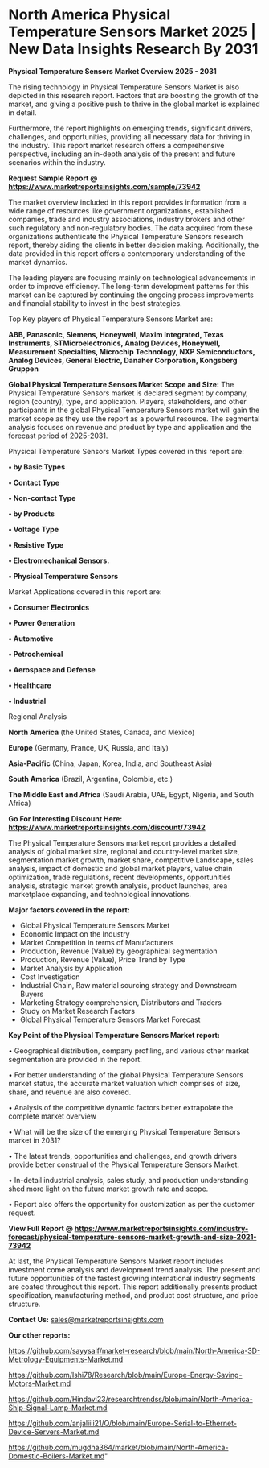 # North America Physical Temperature Sensors Market 2025 | New Data Insights Research By 2031

<Strong> Physical Temperature Sensors Market Overview 2025 - 2031</strong>

The rising technology in Physical Temperature Sensors Market is also depicted in this research report. Factors that are boosting the growth of the market, and giving a positive push to thrive in the global market is explained in detail.

Furthermore, the report highlights on emerging trends, significant drivers, challenges, and opportunities, providing all necessary data for thriving in the industry. This report market research offers a comprehensive perspective, including an in-depth analysis of the present and future scenarios within the industry.

<strong>Request Sample Report @ <a href=https://www.marketreportsinsights.com/sample/73942>https://www.marketreportsinsights.com/sample/73942</a></strong>

The market overview included in this report provides information from a wide range of resources like government organizations, established companies, trade and industry associations, industry brokers and other such regulatory and non-regulatory bodies. The data acquired from these organizations authenticate the Physical Temperature Sensors research report, thereby aiding the clients in better decision making. Additionally, the data provided in this report offers a contemporary understanding of the market dynamics.

The leading players are focusing mainly on technological advancements in order to improve efficiency. The long-term development patterns for this market can be captured by continuing the ongoing process improvements and financial stability to invest in the best strategies.

Top Key players of Physical Temperature Sensors Market are:

<strong>ABB, Panasonic, Siemens, Honeywell, Maxim Integrated, Texas Instruments, STMicroelectronics, Analog Devices, Honeywell, Measurement Specialties, Microchip Technology, NXP Semiconductors, Analog Devices, General Electric, Danaher Corporation, Kongsberg Gruppen</strong>

<strong><b>Global Physical Temperature Sensors Market Scope and Size:</b></strong>
The Physical Temperature Sensors market is declared segment by company, region (country), type, and application. Players, stakeholders, and other participants in the global Physical Temperature Sensors market will gain the market scope as they use the report as a powerful resource. The segmental analysis focuses on revenue and product by type and application and the forecast period of 2025-2031.

Physical Temperature Sensors Market Types covered in this report are:

<strong>• by Basic Types

• Contact Type

• Non-contact Type

• by Products

• Voltage Type

• Resistive Type

• Electromechanical Sensors.

• Physical Temperature Sensors</strong>

Market Applications covered in this report are:

<strong>• Consumer Electronics

• Power Generation

• Automotive

• Petrochemical

• Aerospace and Defense

• Healthcare

• Industrial</strong> 

Regional Analysis

<strong>North America</strong> (the United States, Canada, and Mexico)

<strong>Europe</strong> (Germany, France, UK, Russia, and Italy)

<strong>Asia-Pacific</strong> (China, Japan, Korea, India, and Southeast Asia)

<strong>South America</strong> (Brazil, Argentina, Colombia, etc.)

<strong>The Middle East and Africa</strong> (Saudi Arabia, UAE, Egypt, Nigeria, and South Africa)

<strong>Go For Interesting Discount Here: <a href=https://www.marketreportsinsights.com/discount/73942>https://www.marketreportsinsights.com/discount/73942</a></strong>

The Physical Temperature Sensors market report provides a detailed analysis of global market size, regional and country-level market size, segmentation market growth, market share, competitive Landscape, sales analysis, impact of domestic and global market players, value chain optimization, trade regulations, recent developments, opportunities analysis, strategic market growth analysis, product launches, area marketplace expanding, and technological innovations.

<strong><b>Major factors covered in the report:</b></strong>
<ul>
  <li>Global Physical Temperature Sensors Market </li>
  <li>Economic Impact on the Industry</li>
  <li>Market Competition in terms of Manufacturers</li>
  <li>Production, Revenue (Value) by geographical segmentation</li>
  <li>Production, Revenue (Value), Price Trend by Type</li>
  <li>Market Analysis by Application</li>
  <li>Cost Investigation</li>
  <li>Industrial Chain, Raw material sourcing strategy and Downstream Buyers</li>
  <li>Marketing Strategy comprehension, Distributors and Traders</li>
  <li>Study on Market Research Factors</li>
  <li>Global Physical Temperature Sensors Market Forecast</li>
</ul>

<strong><b>Key Point of the Physical Temperature Sensors Market report:</b></strong>

• Geographical distribution, company profiling, and various other market segmentation are provided in the report.

• For better understanding of the global Physical Temperature Sensors market status, the accurate market valuation which comprises of size, share, and revenue are also covered.

• Analysis of the competitive dynamic factors better extrapolate the complete market overview

• What will be the size of the emerging Physical Temperature Sensors market in 2031?

• The latest trends, opportunities and challenges, and growth drivers provide better construal of the Physical Temperature Sensors Market.

• In-detail industrial analysis, sales study, and production understanding shed more light on the future market growth rate and scope.

• Report also offers the opportunity for customization as per the customer request.

<strong><b>View Full Report @ <a href=https://www.marketreportsinsights.com/industry-forecast/physical-temperature-sensors-market-growth-and-size-2021-73942>https://www.marketreportsinsights.com/industry-forecast/physical-temperature-sensors-market-growth-and-size-2021-73942</a></b></strong>


At last, the Physical Temperature Sensors Market report includes investment come analysis and development trend analysis. The present and future opportunities of the fastest growing international industry segments are coated throughout this report. This report additionally presents product specification, manufacturing method, and product cost structure, and price structure.

<strong>Contact Us:</strong>
sales@marketreportsinsights.com

<strong>Our other reports:</strong>

<a href=https://github.com/sayysaif/market-research/blob/main/North-America-3D-Metrology-Equipments-Market.md>https://github.com/sayysaif/market-research/blob/main/North-America-3D-Metrology-Equipments-Market.md</a>

<a href=https://github.com/Ishi78/Research/blob/main/Europe-Energy-Saving-Motors-Market.md>https://github.com/Ishi78/Research/blob/main/Europe-Energy-Saving-Motors-Market.md</a>

<a href=https://github.com/Hindavi23/researchtrendss/blob/main/North-America-Ship-Signal-Lamp-Market.md>https://github.com/Hindavi23/researchtrendss/blob/main/North-America-Ship-Signal-Lamp-Market.md</a>

<a href=https://github.com/anjaliiii21/Q/blob/main/Europe-Serial-to-Ethernet-Device-Servers-Market.md>https://github.com/anjaliiii21/Q/blob/main/Europe-Serial-to-Ethernet-Device-Servers-Market.md</a>

<a href=https://github.com/mugdha364/market/blob/main/North-America-Domestic-Boilers-Market.md>https://github.com/mugdha364/market/blob/main/North-America-Domestic-Boilers-Market.md</a>"
